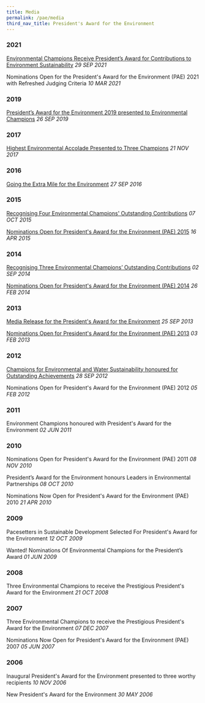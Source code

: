 ```yaml
---
title: Media
permalink: /pae/media
third_nav_title: President's Award for the Environment
---
```


### 2021

[Environmental Champions Receive President’s Award for Contributions to Environment Sustainability](/files/media-release-on-the-pae-2021.pdf) *29 SEP 2021*

Nominations Open for the President's Award for the Environment (PAE) 2021 with Refreshed Judging Criteria
*10 MAR 2021*

### 2019

[President’s Award for the Environment 2019 presented to Environmental Champions](https://www.nas.gov.sg/archivesonline/data/pdfdoc/MSE_20190926001.pdf)
*26 SEP 2019*

### 2017

[Highest Environmental Accolade Presented to Three Champions](https://www.nas.gov.sg/archivesonline/data/pdfdoc/MSE_20171121001.pdf)
*21 NOV 2017*

### 2016
[Going the Extra Mile for the Environment](https://www.nas.gov.sg/archivesonline/data/pdfdoc/MSE_20160927001.pdf)
*27 SEP 2016*

### 2015
[Recognising Four Environmental Champions' Outstanding Contributions](https://www.nas.gov.sg/archivesonline/data/pdfdoc/MSE_20151007001.pdf)
*07 OCT 2015*

[Nominations Open for President's Award for the Environment (PAE) 2015](https://www.nas.gov.sg/archivesonline/data/pdfdoc/MSE_20150316001.pdf)
*16 APR 2015*

### 2014
[Recognising Three Environmental Champions’ Outstanding Contributions](https://www.nas.gov.sg/archivesonline/data/pdfdoc/MSE_20140902001.pdf)
*02 SEP 2014*

[Nominations Open for President's Award for the Environment (PAE) 2014](https://www.nas.gov.sg/archivesonline/data/pdfdoc/MSE_20140226001.pdf)
*26 FEB 2014*

### 2013

[Media Release for the President's Award for the Environment](https://www.nas.gov.sg/archivesonline/data/pdfdoc/MSE_20130925002.pdf)
*25 SEP 2013*

[Nominations Open for President's Award for the Environment (PAE) 2013](https://www.nas.gov.sg/archivesonline/data/pdfdoc/MSE_20130203001.pdf)
*03 FEB 2013*

### 2012

[Champions for Environmental and Water Sustainability honoured for Outstanding Achievements](https://www.nas.gov.sg/archivesonline/data/pdfdoc/MSE_20120928001.pdf)
*28 SEP 2012*

Nominations Open for President's Award for the Environment (PAE) 2012
*05 FEB 2012*

### 2011

Environment Champions honoured with President's Award for the Environment
*02 JUN 2011*

### 2010

Nominations Open for President's Award for the Environment (PAE) 2011
*08 NOV 2010*

President’s Award for the Environment honours Leaders in Environmental Partnerships
*08 OCT 2010*

Nominations Now Open for President's Award for the Environment (PAE) 2010
*21 APR 2010*

### 2009

Pacesetters in Sustainable Development Selected For President's Award for the Environment
*12 OCT 2009*

Wanted! Nominations Of Environmental Champions for the President’s Award
*01 JUN 2009*

### 2008

Three Environmental Champions to receive the Prestigious President's Award for the Environment
*21 OCT 2008*

### 2007

Three Environmental Champions to receive the Prestigious President's Award for the Environment
*07 DEC 2007*

Nominations Now Open for President's Award for the Environment (PAE) 2007
*05 JUN 2007*

### 2006

Inaugural President's Award for the Environment presented to three worthy recipients
*10 NOV 2006*

New President's Award for the Environment
*30 MAY 2006*
